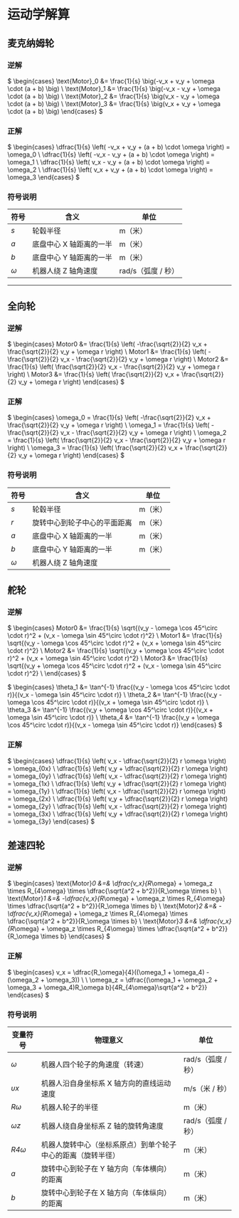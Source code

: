 # 运动学解算

## 麦克纳姆轮

### 逆解

$
\begin{cases}
\text{Motor}_0 &= \frac{1}{s} \big(-v_x + v_y + \omega \cdot (a + b) \big) \\
\text{Motor}_1 &= \frac{1}{s} \big(-v_x - v_y + \omega \cdot (a + b) \big) \\
\text{Motor}_2 &= \frac{1}{s} \big(v_x  - v_y + \omega \cdot (a + b) \big) \\
\text{Motor}_3 &= \frac{1}{s} \big(v_x  + v_y + \omega \cdot (a + b) \big)
\end{cases}
$

### 正解

$
\begin{cases}
\dfrac{1}{s} \left( -v_x + v_y + (a + b) \cdot \omega \right) = \omega_0 \\
\dfrac{1}{s} \left( -v_x - v_y + (a + b) \cdot \omega \right) = \omega_1 \\
\dfrac{1}{s} \left( v_x - v_y + (a + b) \cdot \omega \right) = \omega_2 \\
\dfrac{1}{s} \left( v_x + v_y + (a + b) \cdot \omega \right) = \omega_3
\end{cases}
$

### 符号说明

| 符号 | 含义                    | 单位               |
| ---- | ----------------------- | ------------------ |
| *s*  | 轮毂半径                | m（米）            |
| *a*  | 底盘中心 X 轴距离的一半 | m（米）            |
| *b*  | 底盘中心 Y 轴距离的一半 | m（米）            |
| *ω*  | 机器人绕 Z 轴角速度     | rad/s（弧度 / 秒） |

---

## 全向轮

### 逆解

$
\begin{cases}
Motor0 &= \frac{1}{s} \left( -\frac{\sqrt{2}}{2} v_x + \frac{\sqrt{2}}{2} v_y + \omega r \right) \\
Motor1 &= \frac{1}{s} \left( -\frac{\sqrt{2}}{2} v_x - \frac{\sqrt{2}}{2} v_y + \omega r \right) \\
Motor2 &= \frac{1}{s} \left( \frac{\sqrt{2}}{2} v_x - \frac{\sqrt{2}}{2} v_y + \omega r \right) \\
Motor3 &= \frac{1}{s} \left( \frac{\sqrt{2}}{2} v_x + \frac{\sqrt{2}}{2} v_y + \omega r \right)
\end{cases}
$

### 正解

$
\begin{cases}
\omega_0 = \frac{1}{s} \left( -\frac{\sqrt{2}}{2} v_x + \frac{\sqrt{2}}{2} v_y + \omega r \right) \\
\omega_1 = \frac{1}{s} \left( -\frac{\sqrt{2}}{2} v_x - \frac{\sqrt{2}}{2} v_y + \omega r \right) \\
\omega_2 = \frac{1}{s} \left( \frac{\sqrt{2}}{2} v_x - \frac{\sqrt{2}}{2} v_y + \omega r \right) \\
\omega_3 = \frac{1}{s} \left( \frac{\sqrt{2}}{2} v_x + \frac{\sqrt{2}}{2} v_y + \omega r \right)
\end{cases}
$

### 符号说明

| 符号 | 含义                         | 单位    |
| ---- | ---------------------------- | ------- |
| *s*  | 轮毂半径                     | m（米） |
| *r*  | 旋转中心到轮子中心的平面距离 | m（米） |
| *a*  | 底盘中心 X 轴距离的一半      | m（米） |
| *b*  | 底盘中心 Y 轴距离的一半      | m（米） |
| *ω*  | 机器人绕 Z 轴角速度          |         |

## 舵轮

### 逆解

$
\begin{cases}
Motor0 &= \frac{1}{s} \sqrt{(v_y - \omega \cos 45^\circ \cdot r)^2 + (v_x - \omega \sin 45^\circ \cdot r)^2} \\
Motor1 &= \frac{1}{s} \sqrt{(v_y - \omega \cos 45^\circ \cdot r)^2 + (v_x + \omega \sin 45^\circ \cdot r)^2} \\
Motor2 &= \frac{1}{s} \sqrt{(v_y + \omega \cos 45^\circ \cdot r)^2 + (v_x + \omega \sin 45^\circ \cdot r)^2} \\
Motor3 &= \frac{1}{s} \sqrt{(v_y + \omega \cos 45^\circ \cdot r)^2 + (v_x - \omega \sin 45^\circ \cdot r)^2} \\
\end{cases}
$

$
\begin{cases}
\theta_1 &= \tan^{-1} \frac{(v_y - \omega \cos 45^\circ \cdot r)}{(v_x - \omega \sin 45^\circ \cdot r)} \\
\theta_2 &= \tan^{-1} \frac{(v_y - \omega \cos 45^\circ \cdot r)}{(v_x + \omega \sin 45^\circ \cdot r)} \\
\theta_3 &= \tan^{-1} \frac{(v_y + \omega \cos 45^\circ \cdot r)}{(v_x + \omega \sin 45^\circ \cdot r)} \\
\theta_4 &= \tan^{-1} \frac{(v_y + \omega \cos 45^\circ \cdot r)}{(v_x - \omega \sin 45^\circ \cdot r)} 
\end{cases}
$



### 正解

$
\begin{cases}
\dfrac{1}{s} \left( v_x - \dfrac{\sqrt{2}}{2} r \omega \right) = \omega_{0x} \\
\dfrac{1}{s} \left( v_y + \dfrac{\sqrt{2}}{2} r \omega \right) = \omega_{0y} \\
\dfrac{1}{s} \left( v_x - \dfrac{\sqrt{2}}{2} r \omega \right) = \omega_{1x} \\
\dfrac{1}{s} \left( v_y + \dfrac{\sqrt{2}}{2} r \omega \right) = \omega_{1y} \\
\dfrac{1}{s} \left( v_x - \dfrac{\sqrt{2}}{2} r \omega \right) = \omega_{2x} \\
\dfrac{1}{s} \left( v_y + \dfrac{\sqrt{2}}{2} r \omega \right) = \omega_{2y} \\
\dfrac{1}{s} \left( v_x - \dfrac{\sqrt{2}}{2} r \omega \right) = \omega_{3x} \\
\dfrac{1}{s} \left( v_y + \dfrac{\sqrt{2}}{2} r \omega \right) = \omega_{3y}
\end{cases}
$

## 差速四轮

### 逆解
$
\begin{cases}
\text{Motor}_0 &=& \dfrac{v_x}{R_\omega} + \omega_z \times R_{4\omega} \times \dfrac{\sqrt{a^2 + b^2}}{R_\omega \times b} \\
\text{Motor}_1 &=& -\dfrac{v_x}{R_\omega} + \omega_z \times R_{4\omega} \times \dfrac{\sqrt{a^2 + b^2}}{R_\omega \times b} \\
\text{Motor}_2 &=& -\dfrac{v_x}{R_\omega} + \omega_z \times R_{4\omega} \times \dfrac{\sqrt{a^2 + b^2}}{R_\omega \times b} \\
\text{Motor}_3 &=& \dfrac{v_x}{R_\omega} + \omega_z \times R_{4\omega} \times \dfrac{\sqrt{a^2 + b^2}}{R_\omega \times b} 
\end{cases}
$

### 正解

$
\begin{cases}  v_x = \dfrac{R_\omega}{4}((\omega_1 + \omega_4) - (\omega_2 + \omega_3)) \\ \\ \omega_z = \dfrac{(\omega_1 + \omega_2 + \omega_3 + \omega_4)R_\omega b}{4R_{4\omega}\sqrt{a^2 + b^2}} \end{cases}
$

### 符号说明

| 变量符号 | 物理意义                                                     | 单位               |
| -------- | ------------------------------------------------------------ | ------------------ |
| *ω*      | 机器人四个轮子的角速度（转速）                               | rad/s（弧度 / 秒） |
| *υx*     | 机器人沿自身坐标系 X 轴方向的直线运动速度                    | m/s（米 / 秒）     |
| *Rω*     | 机器人轮子的半径                                             | m（米）            |
| *ωz*     | 机器人绕自身坐标系 Z 轴的旋转角速度                          | rad/s（弧度 / 秒） |
| *R4ω*    | 机器人旋转中心（坐标系原点）到单个轮子中心的距离（旋转半径） | m（米）            |
| *a*      | 旋转中心到轮子在 Y 轴方向（车体横向）的距离                  | m（米）            |
| *b*      | 旋转中心到轮子在 X 轴方向（车体纵向）的距离                  | m（米）            |
